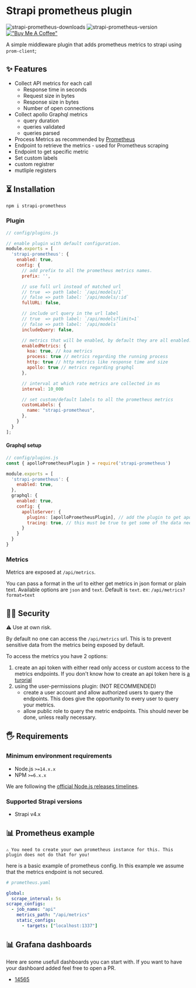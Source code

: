 # Strapi prometheus plugin

![strapi-prometheus-downloads](https://img.shields.io/npm/dt/strapi-prometheus.svg?maxAge=3600)
![strapi-prometheus-version](https://img.shields.io/npm/v/strapi-prometheus?maxAge=3600)
[!["Buy Me A Coffee"](https://www.buymeacoffee.com/assets/img/custom_images/orange_img.png)](https://www.buymeacoffee.com/xanderd)


A simple middleware plugin that adds prometheus metrics to strapi using `prom-client`;

## ✨ Features

- Collect API metrics for each call
  - Response time in seconds
  - Request size in bytes
  - Response size in bytes
  - Number of open connections
- Collect apollo Graphql metrics
  - query duration
  - queries validated
  - queries parsed
- Process Metrics as recommended by [Prometheus](https://prometheus.io/docs/instrumenting/writing_clientlibs/#standard-and-runtime-collectors)
- Endpoint to retrieve the metrics - used for Prometheus scraping
- Endpoint to get specific metric
- Set custom labels
- custom registrer
- mutliple registers

## ⏳ Installation

```bash
npm i strapi-prometheus
```

### Plugin

```js
// config/plugins.js

// enable plugin with default configuration.
module.exports = [
  'strapi-prometheus': {
    enabled: true,
    config: {
      // add prefix to all the prometheus metrics names.
      prefix: '',

      // use full url instead of matched url
      // true  => path label: `/api/models/1`
      // false => path label: `/api/models/:id`
      fullURL: false,

      // include url query in the url label
      // true  => path label: `/api/models?limit=1`
      // false => path label: `/api/models`
      includeQuery: false,

      // metrics that will be enabled, by default they are all enabled.
      enabledMetrics: {
        koa: true, // koa metrics
        process: true // metrics regarding the running process
        http: true // http metrics like response time and size
        apollo: true // metrics regarding graphql
      },

      // interval at which rate metrics are collected in ms
      interval: 10_000

      // set custom/default labels to all the prometheus metrics
      customLabels: {
        name: "strapi-prometheus",
      },
    }
  }
];
```

#### Graphql setup

```js
// config/plugins.js
const { apolloPrometheusPlugin } = require('strapi-prometheus')

module.exports = [
  'strapi-prometheus': {
    enabled: true,
  },
  graphql: {
    enabled: true,
    config: {
      apolloServer: {
        plugins: [apolloPrometheusPlugin], // add the plugin to get apollo metrics
        tracing: true, // this must be true to get some of the data needed to create the metrics
      }
    }
  }
}

```

### Metrics

Metrics are exposed at `/api/metrics`.

You can pass a format in the url to either get metrics in json format or plain text. Available options are `json` and `text`. Default is `text`. ex: `/api/metrics?format=text`

## 👮‍♀️ Security

⚠️ Use at own risk.

By default no one can access the `/api/metrics` url. This is to prevent sensitive data from the metrics being exposed by default.

To access the metrics you have 2 options:

1. create an api token with either read only access or custom access to the metrics endpoints. If you don't know how to create an api token here is [a turorial](https://www.youtube.com/watch?v=dVQKqZYWyv4)
2. using the user-permissions plugin: (NOT RECOMMENDED)
    - create a user account and allow authorized users to query the endpoints. This does give the opportunity to every user to query your metrics.
    - allow public role to query the metric endpoints. This should never be done, unless really necessary.

## 🖐 Requirements

### Minimum environment requirements

- Node.js `>=14.x.x`
- NPM `>=6.x.x`

We are following the [official Node.js releases timelines](https://nodejs.org/en/about/releases/).

### Supported Strapi versions

- Strapi v4.x

## 📊 Prometheus example

`⚠️ You need to create your own prometheus instance for this. This plugin does not do that for you!`

here is a basic example of prometheus config. In this example we assume that the metrics endpoint is not secured.

```yml
# prometheus.yaml

global:
  scrape_interval: 5s
scrape_configs:
  - job_name: "api"
    metrics_path: "/api/metrics"
    static_configs:
      - targets: ["localhost:1337"]
```

## 📊 Grafana dashboards

Here are some usefull dashboards you can start with. If you want to have your dashboard added feel free to open a PR.

- [14565](https://grafana.com/grafana/dashboards/14565)

